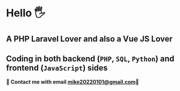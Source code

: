 # Hello 🖐
## A PHP Laravel Lover and also a Vue JS Lover 
## Coding in both backend (`PHP`, `SQL`, `Python`) and frontend (`JavaScript`) sides


**📮 Contact me with email [mike20220101@gmail.com](mike20220101@gmail.com)📮**
<!---
mikewill1998/mikewill1998 is a ✨ special ✨ repository because its `README.md` (this file) appears on your GitHub profile.
You can click the Preview link to take a look at your changes.
--->
